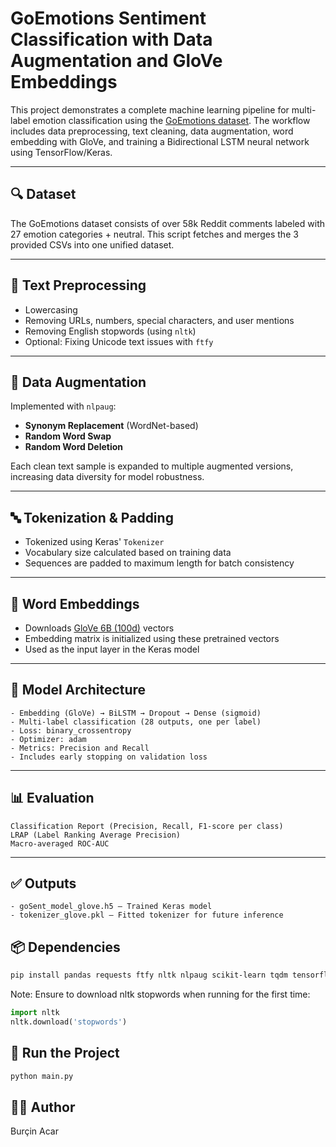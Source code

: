# GoEmotions Sentiment Classification with Data Augmentation and GloVe Embeddings

This project demonstrates a complete machine learning pipeline for multi-label emotion classification using the [GoEmotions dataset](https://github.com/google-research/goemotions). The workflow includes data preprocessing, text cleaning, data augmentation, word embedding with GloVe, and training a Bidirectional LSTM neural network using TensorFlow/Keras.

---

## 🔍 Dataset

The GoEmotions dataset consists of over 58k Reddit comments labeled with 27 emotion categories + neutral. This script fetches and merges the 3 provided CSVs into one unified dataset.

---

## 🧼 Text Preprocessing

- Lowercasing
- Removing URLs, numbers, special characters, and user mentions
- Removing English stopwords (using `nltk`)
- Optional: Fixing Unicode text issues with `ftfy`

---

## 🔁 Data Augmentation

Implemented with `nlpaug`:
- **Synonym Replacement** (WordNet-based)
- **Random Word Swap**
- **Random Word Deletion**

Each clean text sample is expanded to multiple augmented versions, increasing data diversity for model robustness.

---

## 🔤 Tokenization & Padding

- Tokenized using Keras' `Tokenizer`
- Vocabulary size calculated based on training data
- Sequences are padded to maximum length for batch consistency

---

## 💬 Word Embeddings

- Downloads [GloVe 6B (100d)](https://nlp.stanford.edu/projects/glove/) vectors
- Embedding matrix is initialized using these pretrained vectors
- Used as the input layer in the Keras model

---

## 🧠 Model Architecture

```text
- Embedding (GloVe) → BiLSTM → Dropout → Dense (sigmoid)
- Multi-label classification (28 outputs, one per label)
- Loss: binary_crossentropy 
- Optimizer: adam
- Metrics: Precision and Recall
- Includes early stopping on validation loss
```

---

## 📊 Evaluation
```text
Classification Report (Precision, Recall, F1-score per class)
LRAP (Label Ranking Average Precision)
Macro-averaged ROC-AUC
```

---

## ✅ Outputs
```text
- goSent_model_glove.h5 — Trained Keras model
- tokenizer_glove.pkl — Fitted tokenizer for future inference
```

## 📦 Dependencies
```bash
pip install pandas requests ftfy nltk nlpaug scikit-learn tqdm tensorflow
```
Note: Ensure to download nltk stopwords when running for the first time:

```python
import nltk
nltk.download('stopwords')
```

## 🚀 Run the Project
```bash
python main.py
```

## 🧑‍💻 Author
Burçin Acar


